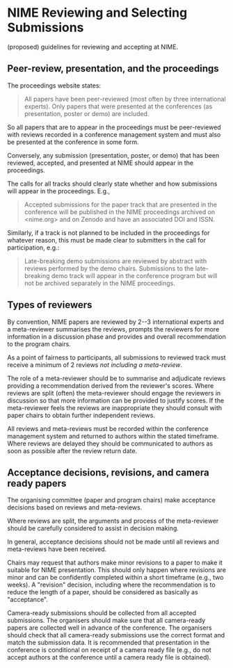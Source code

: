 # NIME Reviewing and Selecting Submissions

(proposed) guidelines for reviewing and accepting at NIME.

## Peer-review, presentation, and the proceedings

The proceedings website states:

> All papers have been peer-reviewed (most often by three international experts). Only papers that were presented at the conferences (as presentation, poster or demo) are included.

So all papers that are to appear in the proceedings must be peer-reviewed with reviews recorded in a conference management system and must also be presented at the conference in some form.

Conversely, any submission (presentation, poster, or demo) that has been reviewed, accepted, and presented at NIME should appear in the proceedings.

The calls for all tracks should clearly state whether and how submissions will appear in the proceedings. E.g.,

> Accepted submissions for the paper track that are presented in the conference will be published in the NIME proceedings archived on <nime.org> and on Zenodo and have an associated DOI and ISSN.

Similarly, if a track is not planned to be included in the proceedings for whatever reason, this must be made clear to submitters in the call for participation, e.g.:

> Late-breaking demo submissions are reviewed by abstract with reviews performed by the demo chairs. Submissions to the late-breaking demo track will appear in the conference program but will not be archived separately in the NIME proceedings.

## Types of reviewers

By convention, NIME papers are reviewed by 2--3 international experts and a meta-reviewer summarises the reviews, prompts the reviewers for more information in a discussion phase and provides and overall recommendation to the program chairs.

As a point of fairness to participants, all submissions to reviewed track must receive a minimum of 2 reviews _not including a meta-review_. 

The role of a meta-reviewer should be to summarise and adjudicate reviews providing a recommendation derived from the reviewer's scores. 
Where reviews are split (often) the meta-reviewer should engage the reviewers in discussion so that more information can be provided to justify scores.
If the meta-reviewer feels the reviews are inappropriate they should consult with paper chairs to obtain further independent reviews.

All reviews and meta-reviews must be recorded within the conference management system and returned to authors within the stated timeframe. Where reviews are delayed they should be communicated to authors as soon as possible after the review return date.

## Acceptance decisions, revisions, and camera ready papers

The organising committee (paper and program chairs) make acceptance decisions based on reviews and meta-reviews. 

Where reviews are split, the arguments and process of the meta-reviewer should be carefully considered to assist in decision making.

In general, acceptance decisions should not be made until all reviews and meta-reviews have been received.

Chairs may request that authors make minor revisions to a paper to make it suitable for NIME presentation. This should only happen where revisions are minor and can be confidently completed within a short timeframe (e.g., two weeks).
A "revision" decision, including where the recommendation is to reduce the length of a paper, should be considered as basically as "acceptance".

Camera-ready submissions should be collected from all accepted submissions.
The organisers should make sure that all camera-ready papers are collected well in advance of the conference.
The organisers should check that all camera-ready submissions use the correct format and match the submission data.
It is recommended that presentation in the conference is conditional on receipt of a camera ready file (e.g., do not accept authors at the conference until a camera ready file is obtained).
